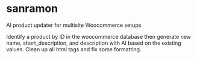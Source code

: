 # sanramon
AI product updater for multisite Woocommerce setups

Identify a product by ID in the woocommerce database then generate new name, short_description, and description with AI based on the existing values.  Clean up all html tags and fix some formatting.
